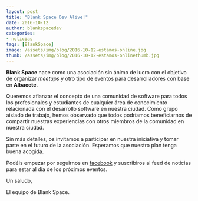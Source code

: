 ```yaml
---
layout: post
title: "Blank Space Dev Alive!"
date: 2016-10-12
author: blankspacedev
categories:
- noticias
tags: [BlankSpace]
image: /assets/img/blog/2016-10-12-estamos-online.jpg
thumb: /assets/img/blog/2016-10-12-estamos-onlinethumb.jpg
---
```


**Blank Space** nace como una asociación sin ánimo de lucro con el objetivo de
organizar *meetups* y otro tipo de eventos para desarrolladores con
base en **Albacete**.

Queremos afianzar el concepto de una comunidad de software para todos los profesionales
y estudiantes de cualquier área de conocimiento relacionada con el desarrollo software
en nuestra ciudad. Como grupo aislado de trabajo, hemos observado que todos podríamos
beneficiarnos de compartir nuestras experiencias con otros miembros de la comunidad
en nuestra ciudad.

Sin más detalles, os invitamos a participar en nuestra iniciativa y tomar parte en el
futuro de la asociación. Esperamos que nuestro plan tenga buena acogida.

Podéis empezar por seguirnos en [facebook](http://facebook.com/blankspacedev) y suscribiros al feed de
noticias para estar al día de los próximos eventos.

Un saludo,

El equipo de Blank Space.
